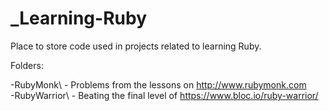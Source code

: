 _Learning-Ruby
================

Place to store code used in projects related to learning Ruby.

Folders:

-RubyMonk\ - Problems from the lessons on http://www.rubymonk.com  
-RubyWarrior\ - Beating the final level of https://www.bloc.io/ruby-warrior/  

